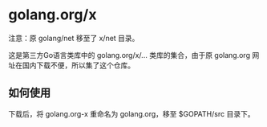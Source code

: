 # golang.org/x

注意：原 golang/net 移至了 x/net 目录。

这是第三方Go语言类库中的 golang.org/x/... 类库的集合，由于原 golang.org 网址在国内下载不便，所以集了这个仓库。

## 如何使用

下载后，将 golang.org-x 重命名为 golang.org，移至 $GOPATH/src 目录下。
